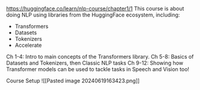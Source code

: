 https://huggingface.co/learn/nlp-course/chapter1/1
This course is about doing NLP using libraries from the HuggingFace ecosystem, including:
- Transformers
- Datasets
- Tokenizers
- Accelerate

Ch 1-4: Intro to main concepts of the Transformers library.
Ch 5-8: Basics of Datasets and Tokenizers, then Classic NLP tasks
Ch 9-12: Showing how Transformer models can be used to tackle tasks in Speech and Vision too!

Course Setup
![[Pasted image 20240619163423.png]]